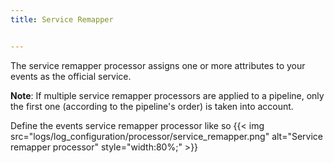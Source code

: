 ```yaml
---
title: Service Remapper


---
```


The service remapper processor assigns one or more attributes to your events as the official service.

**Note**: If multiple service remapper processors are applied to a pipeline, only the first one (according to the pipeline's order) is taken into account.

Define the events service remapper processor like so
{{< img src="logs/log_configuration/processor/service_remapper.png" alt="Service remapper processor" style="width:80%;" >}}
